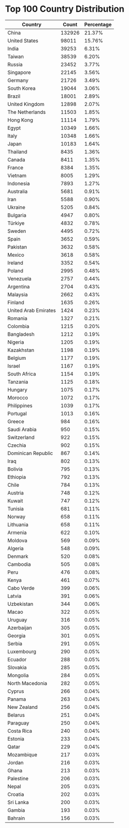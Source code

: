 # Top 100 Country Distribution
| Country | Count | Percentage |
|----|----|----|
| China | 132926 | 21.37% |
| United States | 98011 | 15.76% |
| India | 39253 | 6.31% |
| Taiwan | 38539 | 6.20% |
| Russia | 23452 | 3.77% |
| Singapore | 22145 | 3.56% |
| Germany | 21726 | 3.49% |
| South Korea | 19044 | 3.06% |
| Brazil | 18001 | 2.89% |
| United Kingdom | 12898 | 2.07% |
| The Netherlands | 11503 | 1.85% |
| Hong Kong | 11114 | 1.79% |
| Egypt | 10349 | 1.66% |
| Italy | 10348 | 1.66% |
| Japan | 10183 | 1.64% |
| Thailand | 8435 | 1.36% |
| Canada | 8411 | 1.35% |
| France | 8384 | 1.35% |
| Vietnam | 8005 | 1.29% |
| Indonesia | 7893 | 1.27% |
| Australia | 5681 | 0.91% |
| Iran | 5588 | 0.90% |
| Ukraine | 5205 | 0.84% |
| Bulgaria | 4947 | 0.80% |
| Türkiye | 4832 | 0.78% |
| Sweden | 4495 | 0.72% |
| Spain | 3652 | 0.59% |
| Pakistan | 3632 | 0.58% |
| Mexico | 3618 | 0.58% |
| Ireland | 3352 | 0.54% |
| Poland | 2995 | 0.48% |
| Venezuela | 2757 | 0.44% |
| Argentina | 2704 | 0.43% |
| Malaysia | 2662 | 0.43% |
| Finland | 1635 | 0.26% |
| United Arab Emirates | 1424 | 0.23% |
| Romania | 1327 | 0.21% |
| Colombia | 1215 | 0.20% |
| Bangladesh | 1212 | 0.19% |
| Nigeria | 1205 | 0.19% |
| Kazakhstan | 1198 | 0.19% |
| Belgium | 1177 | 0.19% |
| Israel | 1167 | 0.19% |
| South Africa | 1154 | 0.19% |
| Tanzania | 1125 | 0.18% |
| Hungary | 1075 | 0.17% |
| Morocco | 1072 | 0.17% |
| Philippines | 1039 | 0.17% |
| Portugal | 1013 | 0.16% |
| Greece | 984 | 0.16% |
| Saudi Arabia | 950 | 0.15% |
| Switzerland | 922 | 0.15% |
| Czechia | 902 | 0.15% |
| Dominican Republic | 867 | 0.14% |
| Iraq | 802 | 0.13% |
| Bolivia | 795 | 0.13% |
| Ethiopia | 792 | 0.13% |
| Chile | 784 | 0.13% |
| Austria | 748 | 0.12% |
| Kuwait | 747 | 0.12% |
| Tunisia | 681 | 0.11% |
| Norway | 658 | 0.11% |
| Lithuania | 658 | 0.11% |
| Armenia | 622 | 0.10% |
| Moldova | 569 | 0.09% |
| Algeria | 548 | 0.09% |
| Denmark | 520 | 0.08% |
| Cambodia | 505 | 0.08% |
| Peru | 476 | 0.08% |
| Kenya | 461 | 0.07% |
| Cabo Verde | 399 | 0.06% |
| Latvia | 391 | 0.06% |
| Uzbekistan | 344 | 0.06% |
| Macao | 322 | 0.05% |
| Uruguay | 316 | 0.05% |
| Azerbaijan | 305 | 0.05% |
| Georgia | 301 | 0.05% |
| Serbia | 291 | 0.05% |
| Luxembourg | 290 | 0.05% |
| Ecuador | 288 | 0.05% |
| Slovakia | 285 | 0.05% |
| Mongolia | 284 | 0.05% |
| North Macedonia | 282 | 0.05% |
| Cyprus | 266 | 0.04% |
| Panama | 263 | 0.04% |
| New Zealand | 256 | 0.04% |
| Belarus | 251 | 0.04% |
| Paraguay | 250 | 0.04% |
| Costa Rica | 240 | 0.04% |
| Estonia | 233 | 0.04% |
| Qatar | 229 | 0.04% |
| Mozambique | 217 | 0.03% |
| Jordan | 216 | 0.03% |
| Ghana | 213 | 0.03% |
| Palestine | 206 | 0.03% |
| Nepal | 205 | 0.03% |
| Croatia | 202 | 0.03% |
| Sri Lanka | 200 | 0.03% |
| Gambia | 193 | 0.03% |
| Bahrain | 156 | 0.03% |
